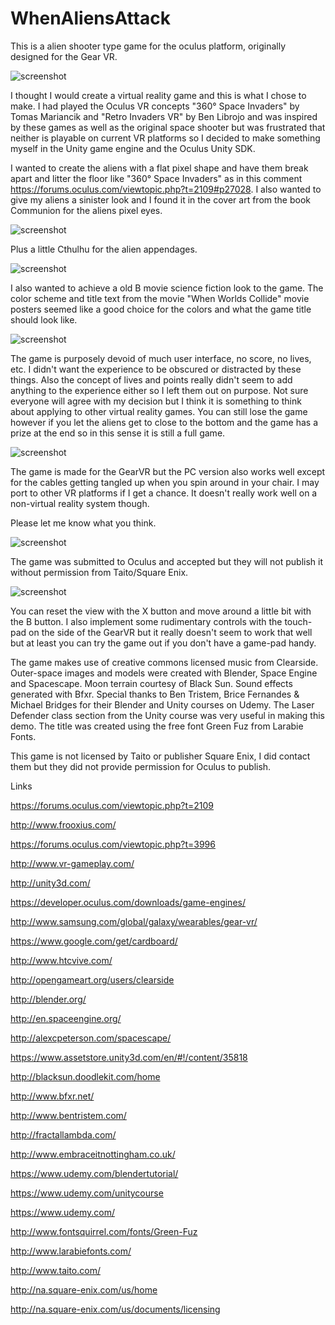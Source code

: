 # WhenAliensAttack

This is a alien shooter type game for the oculus platform, originally designed for the Gear VR.

![screenshot](/../master/icon.png?raw=true) 

I thought I would create a virtual reality game and this is what I chose to make. I had played the Oculus VR concepts "360° Space Invaders" by Tomas Mariancik and "Retro Invaders VR" by Ben Librojo and was inspired by these games as well as the original space shooter but was frustrated that neither is playable on current VR platforms so I decided to make something myself in the Unity game engine and the Oculus Unity SDK.

I wanted to create the aliens with a flat pixel shape and have them break apart and litter the floor like "360° Space Invaders" as in this comment https://forums.oculus.com/viewtopic.php?t=2109#p27028. I also wanted to give my aliens a sinister look and I found it in the cover art from the book Communion for the aliens pixel eyes.

![screenshot](/../master/communion.jpg?raw=true) 

Plus a little Cthulhu for the alien appendages.

![screenshot](/../master/Cthulhu_sketch_by_LovecraftCustom.jpg?raw=true) 

I also wanted to achieve a old B movie science fiction look to the game. The color scheme and title text from the movie "When Worlds Collide" movie posters seemed like a good choice for the colors and what the game title should look like.

![screenshot](/../master/when_worlds_collideCustom.jpg?raw=true) 

The game is purposely devoid of much user interface, no score, no lives, etc. I didn't want the experience to be obscured or distracted by these things. Also the concept of lives and points really didn't seem to add anything to the experience either so I left them out on purpose. Not sure everyone will agree with my decision but I think it is something to think about applying to other virtual reality games. You can still lose the game however if you let the aliens get to close to the bottom and the game has a prize at the end so in this sense it is still a full game.

![screenshot](/../master/Screenshot1title.png?raw=true) 

The game is made for the GearVR but the PC version also works well except for the cables getting tangled up when you spin around in your chair. I may port to other VR platforms if I get a chance. It doesn't really work well on a non-virtual reality system though.

Please let me know what you think.

![screenshot](/../master/Screenshot0.png?raw=true) 

The game was submitted to Oculus and accepted but they will not publish it without permission from Taito/Square Enix.

![screenshot](/../master/Screenshot26playfield+circle+space.png?raw=true) 

You can reset the view with the X button and move around a little bit with the B button. I also implement some rudimentary controls with the touch-pad on the side of the GearVR but it really doesn't seem to work that well but at least you can try the game out if you don't have a game-pad handy.

The game makes use of creative commons licensed music from Clearside. Outer-space images and models were created with Blender, Space Engine and Spacescape. Moon terrain courtesy of Black Sun. Sound effects generated with Bfxr. Special thanks to Ben Tristem, Brice Fernandes & Michael Bridges for their Blender and Unity courses on Udemy. The Laser Defender class section from the Unity course was very useful in making this demo. The title was created using the free font Green Fuz from Larabie Fonts.

This game is not licensed by Taito or publisher Square Enix, I did contact them but they did not provide permission for Oculus to publish.

Links

https://forums.oculus.com/viewtopic.php?t=2109

http://www.frooxius.com/

https://forums.oculus.com/viewtopic.php?t=3996

http://www.vr-gameplay.com/

http://unity3d.com/

https://developer.oculus.com/downloads/game-engines/

http://www.samsung.com/global/galaxy/wearables/gear-vr/

https://www.google.com/get/cardboard/

http://www.htcvive.com/

http://opengameart.org/users/clearside

http://blender.org/

http://en.spaceengine.org/

http://alexcpeterson.com/spacescape/

https://www.assetstore.unity3d.com/en/#!/content/35818

http://blacksun.doodlekit.com/home

http://www.bfxr.net/

http://www.bentristem.com/

http://fractallambda.com/

http://www.embraceitnottingham.co.uk/

https://www.udemy.com/blendertutorial/

https://www.udemy.com/unitycourse

https://www.udemy.com/

http://www.fontsquirrel.com/fonts/Green-Fuz

http://www.larabiefonts.com/

http://www.taito.com/

http://na.square-enix.com/us/home

http://na.square-enix.com/us/documents/licensing
